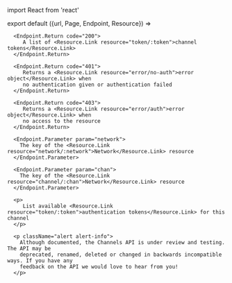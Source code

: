 import React from 'react'

export default ({url, Page, Endpoint, Resource}) =>
   <Endpoint
      url={url}
      stability="alpha"
      group="channels"
      method="get"
      path="/_channels/tokens/:network/:chan"
      beta={true}>

      <Endpoint.Return code="200">
         A list of <Resource.Link resource="token/:token">channel tokens</Resource.Link>
      </Endpoint.Return>

      <Endpoint.Return code="401">
         Returns a <Resource.Link resource="error/no-auth">error object</Resource.Link> when
         no authentication given or authentication failed
      </Endpoint.Return>

      <Endpoint.Return code="403">
         Returns a <Resource.Link resource="error/auth">error object</Resource.Link> when
         no access to the resource
      </Endpoint.Return>

      <Endpoint.Parameter param="network">
        The key of the <Resource.Link resource="network/:network">Network</Resource.Link> resource
      </Endpoint.Parameter>

      <Endpoint.Parameter param="chan">
        The key of the <Resource.Link resource="channel/:chan">Network</Resource.Link> resource
      </Endpoint.Parameter>

      <p>
         List available <Resource.Link resource="token/:token">authentication tokens</Resource.Link> for this channel
      </p>

      <p className="alert alert-info">
        Although documented, the Channels API is under review and testing. The API may be
        deprecated, renamed, deleted or changed in backwards incompatible ways. If you have any
        feedback on the API we would love to hear from you!
      </p>
   </Endpoint>
